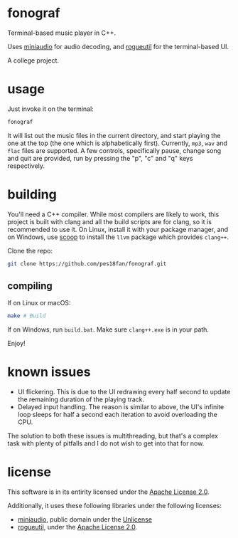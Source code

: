 # fonograf

Terminal-based music player in C++.

Uses [miniaudio](https://github.com/mackron/miniaudio) for audio decoding, and
[rogueutil](https://github.com/sakhmatd/rogueutil) for the terminal-based UI.

A college project.

# usage

Just invoke it on the terminal:

```bash
fonograf
```

It will list out the music files in the current directory, and start playing the
one at the top (the one which is alphabetically first). Currently, `mp3`, `wav` 
and `flac` files are supported. A few controls, specifically pause, change song
and quit are provided, run by pressing the "p", "c" and "q" keys respectively.

# building

You'll need a C++ compiler. While most compilers are likely to work, this project
is built with clang and all the build scripts are for clang, so it is recommended
to use it. On Linux, install it with your package manager, and on Windows, use
[scoop](https://scoop.sh) to install the `llvm` package which provides `clang++`.

Clone the repo:

```bash
git clone https://github.com/pes18fan/fonograf.git
```

## compiling

If on Linux or macOS:

```bash
make # Build
```

If on Windows, run `build.bat`. Make sure `clang++.exe` is in your path.

Enjoy!

# known issues

- UI flickering. This is due to the UI redrawing every half second to update the remaining duration of the playing track.
- Delayed input handling. The reason is similar to above, the UI's infinite loop sleeps for half a second each iteration to avoid overloading the CPU.

The solution to both these issues is multithreading, but that's a complex task
with plenty of pitfalls and I do not wish to get into that for now.

# license

This software is in its entirity licensed under the [Apache License 2.0](https://www.apache.org/licenses/LICENSE-2.0).

Additionally, it uses these following libraries under the following licenses:

- [miniaudio](https://github.com/mackron/miniaudio), public domain under the [Unlicense](https://unlicense.org)
- [rogueutil](https://github.com/sakhmatd/rogueutil), under the [Apache License 2.0](https://www.apache.org/licenses/LICENSE-2.0).
